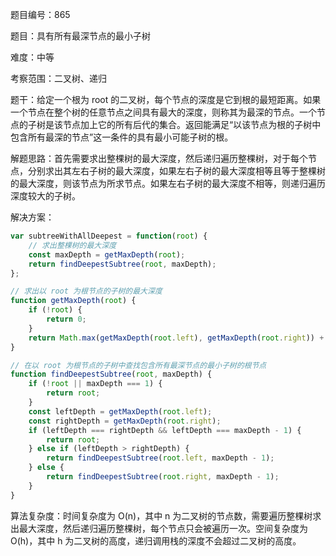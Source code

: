 题目编号：865

题目：具有所有最深节点的最小子树

难度：中等

考察范围：二叉树、递归

题干：给定一个根为 root 的二叉树，每个节点的深度是它到根的最短距离。如果一个节点在整个树的任意节点之间具有最大的深度，则称其为最深的节点。一个节点的子树是该节点加上它的所有后代的集合。返回能满足“以该节点为根的子树中包含所有最深的节点”这一条件的具有最小可能子树的根。

解题思路：首先需要求出整棵树的最大深度，然后递归遍历整棵树，对于每个节点，分别求出其左右子树的最大深度，如果左右子树的最大深度相等且等于整棵树的最大深度，则该节点为所求节点。如果左右子树的最大深度不相等，则递归遍历深度较大的子树。

解决方案：

```javascript
var subtreeWithAllDeepest = function(root) {
    // 求出整棵树的最大深度
    const maxDepth = getMaxDepth(root);
    return findDeepestSubtree(root, maxDepth);
};

// 求出以 root 为根节点的子树的最大深度
function getMaxDepth(root) {
    if (!root) {
        return 0;
    }
    return Math.max(getMaxDepth(root.left), getMaxDepth(root.right)) + 1;
}

// 在以 root 为根节点的子树中查找包含所有最深节点的最小子树的根节点
function findDeepestSubtree(root, maxDepth) {
    if (!root || maxDepth === 1) {
        return root;
    }
    const leftDepth = getMaxDepth(root.left);
    const rightDepth = getMaxDepth(root.right);
    if (leftDepth === rightDepth && leftDepth === maxDepth - 1) {
        return root;
    } else if (leftDepth > rightDepth) {
        return findDeepestSubtree(root.left, maxDepth - 1);
    } else {
        return findDeepestSubtree(root.right, maxDepth - 1);
    }
}
```

算法复杂度：时间复杂度为 O(n)，其中 n 为二叉树的节点数，需要遍历整棵树求出最大深度，然后递归遍历整棵树，每个节点只会被遍历一次。空间复杂度为 O(h)，其中 h 为二叉树的高度，递归调用栈的深度不会超过二叉树的高度。